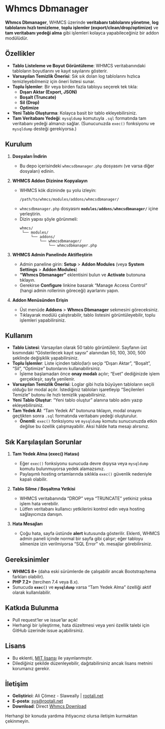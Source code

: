 # Whmcs Dbmanager

**Whmcs Dbmanager**, WHMCS üzerinde **veritabanı tablolarını yönetme**, **log tablolarını hızlı temizleme**, **toplu işlemler (export/clean/drop/optimize)** ve **tam veritabanı yedeği alma** gibi işlemleri kolayca yapabileceğiniz bir addon modülüdür.

## Özellikler

- **Tablo Listeleme ve Boyut Görüntüleme**: WHMCS veritabanındaki tabloların boyutlarını ve kayıt sayılarını gösterir.  
- **Varsayılan Temizlik Önerisi**: Sık sık dolan log tablolarını hızlıca temizleyebilmeniz için öneri listesi sunar.  
- **Toplu İşlemler**: Bir veya birden fazla tabloyu seçerek tek tıkla:
  - **Dışarı Aktar (Export, JSON)**  
  - **Boşalt (Truncate)**  
  - **Sil (Drop)**  
  - **Optimize**  
- **Yeni Tablo Oluşturma**: Kolayca basit bir tablo ekleyebilirsiniz.  
- **Tam Veritabanı Yedeği**: `mysqldump` komutuyla `.sql` formatında tam veritabanı yedeği almanızı sağlar. (Sunucunuzda `exec()` fonksiyonu ve `mysqldump` desteği gerekiyorsa.)

## Kurulum

1. **Dosyaları İndirin**  
   - Bu depo içerisindeki `whmcsdbmanager.php` dosyasını (ve varsa diğer dosyaları) edinin.  

2. **WHMCS Addon Dizinine Kopyalayın**  
   - WHMCS kök dizininde şu yolu izleyin:  
     ```
     /path/to/whmcs/modules/addons/whmcsdbmanager/
     ```  
   - `whmcsdbmanager.php` dosyasını **`modules/addons/whmcsdbmanager/`** içine yerleştirin.  
   - Dizin yapısı şöyle görünmeli:  
     ```
     whmcs/
      └── modules/
          └── addons/
              └── whmcsdbmanager/
                  └── whmcsdbmanager.php
     ```

3. **WHMCS Admin Panelinde Aktifleştirin**  
   - Admin paneline girin: **Setup** \> **Addon Modules** (veya **System Settings** \> **Addon Modules**)  
   - **“Whmcs Dbmanager”** eklentisini bulun ve **Activate** butonuna tıklayın.  
   - Gerekirse **Configure** linkine basarak “Manage Access Control” (hangi admin rollerinin göreceği) ayarlarını yapın.

4. **Addon Menüsünden Erişin**  
   - Üst menüde **Addons** \> **Whmcs Dbmanager** sekmesini göreceksiniz.  
   - Tıklayarak modülü çalıştırabilir, tablo listesini görüntüleyebilir, toplu işlemleri yapabilirsiniz.

## Kullanım

- **Tablo Listesi**: Varsayılan olarak 50 tablo görüntülenir. Sayfanın üst kısmındaki “Gösterilecek kayıt sayısı” alanından 50, 100, 300, 500 şeklinde değişiklik yapabilirsiniz.  
- **Toplu İşlemler**: Liste içinden tablo(lar)ı seçip “Dışarı Aktar”, “Boşalt”, “Sil”, “Optimize” butonlarını kullanabilirsiniz.  
  - İşleme başlamadan önce **onay modalı** açılır; “Evet” dediğinizde işlem gerçekleşir, sayfa yenilenir.  
- **Varsayılan Temizlik Önerisi**: Loglar gibi hızla büyüyen tabloların seçili olduğu bir modal açılır. İstediğiniz tabloları işaretleyip “Seçilenleri Temizle” butonu ile hızlı temizlik yapabilirsiniz.  
- **Yeni Tablo Oluştur**: “Yeni tablo oluştur” alanına tablo adını yazıp ekleyebilirsiniz.  
- **Tam Yedek Al**: “Tam Yedek Al” butonuna tıklayın, modal onayını geçtikten sonra `.sql` formatında veritabanı yedeği oluşturulur.  
  - **Önemli**: `exec()` fonksiyonu ve `mysqldump` komutu sunucunuzda etkin değilse bu özellik çalışmayabilir. Aksi hâlde hata mesajı alırsınız.

## Sık Karşılaşılan Sorunlar

1. **Tam Yedek Alma (exec() Hatası)**  
   - Eğer `exec()` fonksiyonu sunucuda devre dışıysa veya `mysqldump` komutu bulunmuyorsa yedek alamazsınız.  
   - Paylaşımlı hosting ortamlarında sıklıkla `exec()` güvenlik nedeniyle kapalı olabilir.  

2. **Tablo Silme / Boşaltma Yetkisi**  
   - WHMCS veritabanında “DROP” veya “TRUNCATE” yetkiniz yoksa işlem hata verebilir.  
   - Lütfen veritabanı kullanıcı yetkilerini kontrol edin veya hosting sağlayıcınıza danışın.

3. **Hata Mesajları**  
   - Çoğu hata, sayfa üstünde **alert** kutusunda gösterilir. Eklenti, WHMCS admin paneli içinde normal bir sayfa gibi çalışır; eğer tabloyu silmenize izin verilmiyorsa “SQL Error” vb. mesajlar görebilirsiniz.

## Gereksinimler

- **WHMCS 8+** (daha eski sürümlerde de çalışabilir ancak Bootstrap/tema farkları olabilir).  
- **PHP 7.2+** (tercihen 7.4 veya 8.x).  
- Sunucuda **`exec()`** ve **`mysqldump`** varsa “Tam Yedek Alma” özelliği aktif olarak kullanılabilir.

## Katkıda Bulunma

- Pull request’ler ve issue’lar açık!  
- Herhangi bir iyileştirme, hata düzeltmesi veya yeni özellik talebi için GitHub üzerinde issue açabilirsiniz.

## Lisans

- Bu eklenti, [MIT lisansı](https://opensource.org/licenses/MIT) ile yayınlanmıştır.  
- Dilediğiniz şekilde düzenleyebilir, dağıtabilirsiniz ancak lisans metnini korumanız gerekir.

## İletişim

- **Geliştirici**: Ali Çömez - Slaweally | [rootali.net](https://rootali.net)  
- **E-posta**: sys@rootali.net
-  **Download**: Direct [Whmcs Download](https://files.rootali.net/index.php?share=Whmcsdbmanager-main.ref)

Herhangi bir konuda yardıma ihtiyacınız olursa iletişim kurmaktan çekinmeyin. 


